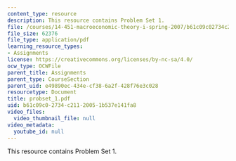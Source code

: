 ```yaml
---
content_type: resource
description: This resource contains Problem Set 1.
file: /courses/14-451-macroeconomic-theory-i-spring-2007/b61c09c02734c21120051b537e141fa8_probset_1.pdf
file_size: 62376
file_type: application/pdf
learning_resource_types:
- Assignments
license: https://creativecommons.org/licenses/by-nc-sa/4.0/
ocw_type: OCWFile
parent_title: Assignments
parent_type: CourseSection
parent_uid: e49890ec-434e-cf38-6a2f-428f76e3c028
resourcetype: Document
title: probset_1.pdf
uid: b61c09c0-2734-c211-2005-1b537e141fa8
video_files:
  video_thumbnail_file: null
video_metadata:
  youtube_id: null
---
```

This resource contains Problem Set 1.